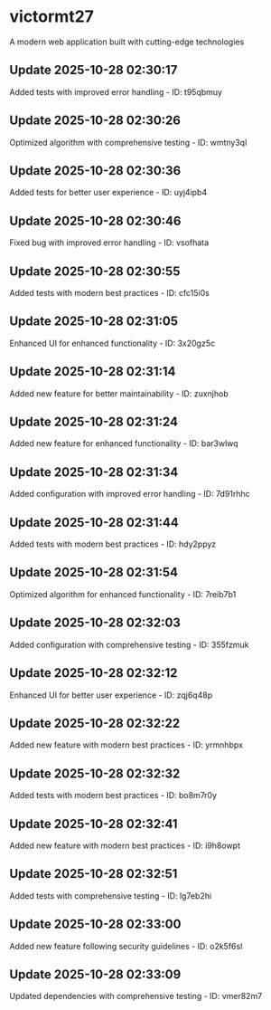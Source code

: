 # victormt27
A modern web application built with cutting-edge technologies

## Update 2025-10-28 02:30:17
Added tests with improved error handling - ID: t95qbmuy


## Update 2025-10-28 02:30:26
Optimized algorithm with comprehensive testing - ID: wmtny3ql


## Update 2025-10-28 02:30:36
Added tests for better user experience - ID: uyj4ipb4


## Update 2025-10-28 02:30:46
Fixed bug with improved error handling - ID: vsofhata


## Update 2025-10-28 02:30:55
Added tests with modern best practices - ID: cfc15i0s


## Update 2025-10-28 02:31:05
Enhanced UI for enhanced functionality - ID: 3x20gz5c


## Update 2025-10-28 02:31:14
Added new feature for better maintainability - ID: zuxnjhob


## Update 2025-10-28 02:31:24
Added new feature for enhanced functionality - ID: bar3wlwq


## Update 2025-10-28 02:31:34
Added configuration with improved error handling - ID: 7d91rhhc


## Update 2025-10-28 02:31:44
Added tests with modern best practices - ID: hdy2ppyz


## Update 2025-10-28 02:31:54
Optimized algorithm for enhanced functionality - ID: 7reib7b1


## Update 2025-10-28 02:32:03
Added configuration with comprehensive testing - ID: 355fzmuk


## Update 2025-10-28 02:32:12
Enhanced UI for better user experience - ID: zqj6q48p


## Update 2025-10-28 02:32:22
Added new feature with modern best practices - ID: yrmnhbpx


## Update 2025-10-28 02:32:32
Added tests with modern best practices - ID: bo8m7r0y


## Update 2025-10-28 02:32:41
Added new feature with modern best practices - ID: i9h8owpt


## Update 2025-10-28 02:32:51
Added tests with comprehensive testing - ID: lg7eb2hi


## Update 2025-10-28 02:33:00
Added new feature following security guidelines - ID: o2k5f6sl


## Update 2025-10-28 02:33:09
Updated dependencies with comprehensive testing - ID: vmer82m7

